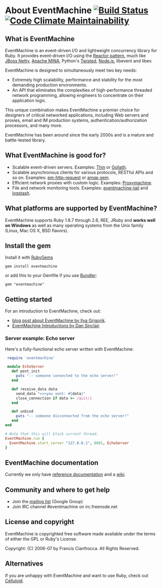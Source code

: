 # About EventMachine [![Build Status](https://travis-ci.org/eventmachine/eventmachine.svg?branch=master)](https://travis-ci.org/eventmachine/eventmachine) [![Code Climate Maintainability](https://api.codeclimate.com/v1/badges/e9b0603462905d5b9118/maintainability)](https://codeclimate.com/github/eventmachine/eventmachine/maintainability)

## What is EventMachine

EventMachine is an event-driven I/O and lightweight concurrency library for Ruby.
It provides event-driven I/O using the [Reactor pattern](http://en.wikipedia.org/wiki/Reactor_pattern),
much like [JBoss Netty](http://www.jboss.org/netty), [Apache MINA](http://mina.apache.org/),
Python's [Twisted](http://twistedmatrix.com), [Node.js](http://nodejs.org), libevent and libev.

EventMachine is designed to simultaneously meet two key needs:

- Extremely high scalability, performance and stability for the most demanding production environments.
- An API that eliminates the complexities of high-performance threaded network programming,
  allowing engineers to concentrate on their application logic.

This unique combination makes EventMachine a premier choice for designers of critical networked
applications, including Web servers and proxies, email and IM production systems, authentication/authorization
processors, and many more.

EventMachine has been around since the early 2000s and is a mature and battle-tested library.

## What EventMachine is good for?

- Scalable event-driven servers. Examples: [Thin](http://code.macournoyer.com/thin/) or [Goliath](https://github.com/postrank-labs/goliath/).
- Scalable asynchronous clients for various protocols, RESTful APIs and so on. Examples: [em-http-request](https://github.com/igrigorik/em-http-request) or [amqp gem](https://github.com/ruby-amqp/amqp).
- Efficient network proxies with custom logic. Examples: [Proxymachine](https://github.com/mojombo/proxymachine/).
- File and network monitoring tools. Examples: [eventmachine-tail](https://github.com/jordansissel/eventmachine-tail) and [logstash](https://github.com/logstash/logstash).

## What platforms are supported by EventMachine?

EventMachine supports Ruby 1.8.7 through 2.6, REE, JRuby and **works well on Windows** as well
as many operating systems from the Unix family (Linux, Mac OS X, BSD flavors).

## Install the gem

Install it with [RubyGems](https://rubygems.org/)

    gem install eventmachine

or add this to your Gemfile if you use [Bundler](http://gembundler.com/):

    gem "eventmachine"

## Getting started

For an introduction to EventMachine, check out:

- [blog post about EventMachine by Ilya Grigorik](http://www.igvita.com/2008/05/27/ruby-eventmachine-the-speed-demon/).
- [EventMachine Introductions by Dan Sinclair](http://everburning.com/news/eventmachine-introductions.html).

### Server example: Echo server

Here's a fully-functional echo server written with EventMachine:

```ruby
 require 'eventmachine'

 module EchoServer
   def post_init
     puts "-- someone connected to the echo server!"
   end

   def receive_data data
     send_data ">>>you sent: #{data}"
     close_connection if data =~ /quit/i
   end

   def unbind
     puts "-- someone disconnected from the echo server!"
   end
end

# Note that this will block current thread.
EventMachine.run {
  EventMachine.start_server "127.0.0.1", 8081, EchoServer
}
```

## EventMachine documentation

Currently we only have [reference documentation](http://rdoc.info/github/eventmachine/eventmachine/frames) and a [wiki](https://github.com/eventmachine/eventmachine/wiki).

## Community and where to get help

- Join the [mailing list](http://groups.google.com/group/eventmachine) (Google Group)
- Join IRC channel #eventmachine on irc.freenode.net

## License and copyright

EventMachine is copyrighted free software made available under the terms
of either the GPL or Ruby's License.

Copyright: (C) 2006-07 by Francis Cianfrocca. All Rights Reserved.

## Alternatives

If you are unhappy with EventMachine and want to use Ruby, check out [Celluloid](https://celluloid.io/).
